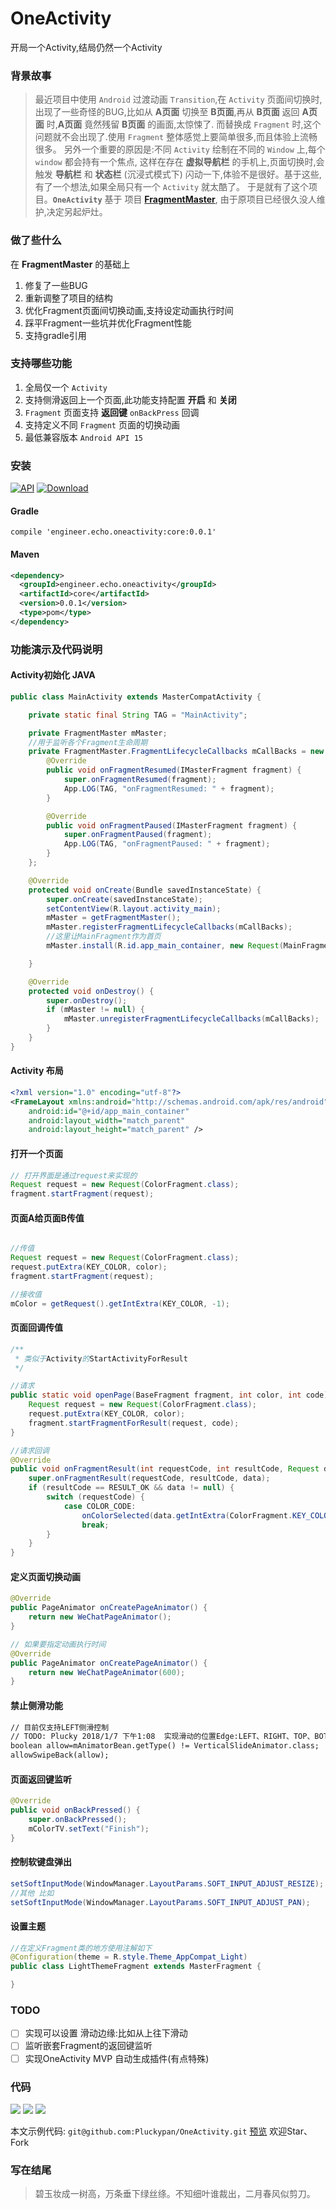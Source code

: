 # OneActivity
开局一个Activity,结局仍然一个Activity


### 背景故事
> 最近项目中使用 `Android` 过渡动画 `Transition`,在 `Activity` 页面间切换时,出现了一些奇怪的BUG,比如从 **A页面** 切换至 **B页面**,再从 **B页面** 返回 **A页面** 时,**A页面** 竟然残留 **B页面** 的画面,太惊悚了.
而替换成 `Fragment` 时,这个问题就不会出现了.使用 `Fragment` 整体感觉上要简单很多,而且体验上流畅很多。 另外一个重要的原因是:不同 `Activity` 绘制在不同的 `Window` 上,每个 `window` 都会持有一个焦点,
这样在存在 **虚拟导航栏** 的手机上,页面切换时,会触发 **导航栏** 和 **状态栏** (沉浸式模式下) 闪动一下,体验不是很好。基于这些,有了一个想法,如果全局只有一个 `Activity` 就太酷了。
于是就有了这个项目。**`OneActivity`** 基于 项目 [**FragmentMaster**](https://github.com/fengdai/FragmentMaster),
由于原项目已经很久没人维护,决定另起炉灶。

### 做了些什么
在 **FragmentMaster** 的基础上
1. 修复了一些BUG
2. 重新调整了项目的结构
3. 优化Fragment页面间切换动画,支持设定动画执行时间
4. 踩平Fragment一些坑并优化Fragment性能
5. 支持gradle引用

### 支持哪些功能
1. 全局仅一个 `Activity`
2. 支持侧滑返回上一个页面,此功能支持配置 **开启** 和 **关闭**
3. `Fragment` 页面支持 **返回键** `onBackPress` 回调
4. 支持定义不同 `Fragment` 页面的切换动画
5. 最低兼容版本 `Android API 15`

### 安装
[![API](https://img.shields.io/badge/API-15%2B-green.svg)](https://github.com/florent37/ViewAnimator/tree/master)
 [![Download](https://api.bintray.com/packages/pluckypan/maven/OneActivity/images/download.svg)](https://bintray.com/pluckypan/maven/OneActivity/_latestVersion)

#### Gradle
```
compile 'engineer.echo.oneactivity:core:0.0.1'
```

#### Maven
``` xml
<dependency>
  <groupId>engineer.echo.oneactivity</groupId>
  <artifactId>core</artifactId>
  <version>0.0.1</version>
  <type>pom</type>
</dependency>
```
### 功能演示及代码说明

#### Activity初始化 JAVA
``` java
public class MainActivity extends MasterCompatActivity {

    private static final String TAG = "MainActivity";

    private FragmentMaster mMaster;
    //用于监听各个Fragment生命周期
    private FragmentMaster.FragmentLifecycleCallbacks mCallBacks = new FragmentMaster.SimpleFragmentLifecycleCallbacks() {
        @Override
        public void onFragmentResumed(IMasterFragment fragment) {
            super.onFragmentResumed(fragment);
            App.LOG(TAG, "onFragmentResumed: " + fragment);
        }

        @Override
        public void onFragmentPaused(IMasterFragment fragment) {
            super.onFragmentPaused(fragment);
            App.LOG(TAG, "onFragmentPaused: " + fragment);
        }
    };

    @Override
    protected void onCreate(Bundle savedInstanceState) {
        super.onCreate(savedInstanceState);
        setContentView(R.layout.activity_main);
        mMaster = getFragmentMaster();
        mMaster.registerFragmentLifecycleCallbacks(mCallBacks);
        //这里让MainFragment作为首页
        mMaster.install(R.id.app_main_container, new Request(MainFragment.class), true);

    }

    @Override
    protected void onDestroy() {
        super.onDestroy();
        if (mMaster != null) {
            mMaster.unregisterFragmentLifecycleCallbacks(mCallBacks);
        }
    }
}
```
#### Activity 布局
``` xml
<?xml version="1.0" encoding="utf-8"?>
<FrameLayout xmlns:android="http://schemas.android.com/apk/res/android"
    android:id="@+id/app_main_container"
    android:layout_width="match_parent"
    android:layout_height="match_parent" />
```


#### 打开一个页面
``` java
// 打开界面是通过request来实现的
Request request = new Request(ColorFragment.class);
fragment.startFragment(request);
```

#### 页面A给页面B传值
``` java

//传值
Request request = new Request(ColorFragment.class);
request.putExtra(KEY_COLOR, color);
fragment.startFragment(request);

//接收值
mColor = getRequest().getIntExtra(KEY_COLOR, -1);
```

#### 页面回调传值
``` java
/**
 * 类似于Activity的StartActivityForResult
 */

//请求
public static void openPage(BaseFragment fragment, int color, int code) {
    Request request = new Request(ColorFragment.class);
    request.putExtra(KEY_COLOR, color);
    fragment.startFragmentForResult(request, code);
}

//请求回调
@Override
public void onFragmentResult(int requestCode, int resultCode, Request data) {
    super.onFragmentResult(requestCode, resultCode, data);
    if (resultCode == RESULT_OK && data != null) {
        switch (requestCode) {
            case COLOR_CODE:
                onColorSelected(data.getIntExtra(ColorFragment.KEY_COLOR, mColor));
                break;
        }
    }
}
```

#### 定义页面切换动画
``` java
@Override
public PageAnimator onCreatePageAnimator() {
    return new WeChatPageAnimator();
}

// 如果要指定动画执行时间
@Override
public PageAnimator onCreatePageAnimator() {
    return new WeChatPageAnimator(600);
}

```

#### 禁止侧滑功能
``` xml
// 目前仅支持LEFT侧滑控制
// TODO: Plucky 2018/1/7 下午1:08  实现滑动的位置Edge:LEFT、RIGHT、TOP、BOTTOM
boolean allow=mAnimatorBean.getType() != VerticalSlideAnimator.class;
allowSwipeBack(allow);
```

#### 页面返回键监听
``` java
@Override
public void onBackPressed() {
    super.onBackPressed();
    mColorTV.setText("Finish");
}
```

#### 控制软键盘弹出
``` java
setSoftInputMode(WindowManager.LayoutParams.SOFT_INPUT_ADJUST_RESIZE);
//其他 比如
setSoftInputMode(WindowManager.LayoutParams.SOFT_INPUT_ADJUST_PAN);
```

#### 设置主题
``` java
//在定义Fragment类的地方使用注解如下
@Configuration(theme = R.style.Theme_AppCompat_Light)
public class LightThemeFragment extends MasterFragment {

}
```

### TODO
- [ ] 实现可以设置 滑动边缘:比如从上往下滑动
- [ ] 监听嵌套Fragment的返回键监听
- [ ] 实现OneActivity MVP 自动生成插件(有点特殊)

### 代码
[![](https://img.shields.io/github/forks/pluckypan/OneActivity.svg?style=social)](https://github.com/Pluckypan/OneActivity)
[![](https://img.shields.io/github/stars/pluckypan/OneActivity.svg?style=social)](https://github.com/Pluckypan/OneActivity)
[![](https://img.shields.io/github/followers/pluckypan.svg?style=social)](https://github.com/pluckypan/followers)

本文示例代码: `git@github.com:Pluckypan/OneActivity.git` [预览](https://github.com/Pluckypan/OneActivity) 欢迎Star、Fork


### 写在结尾
> 碧玉妆成一树高，万条垂下绿丝绦。不知细叶谁裁出，二月春风似剪刀。
